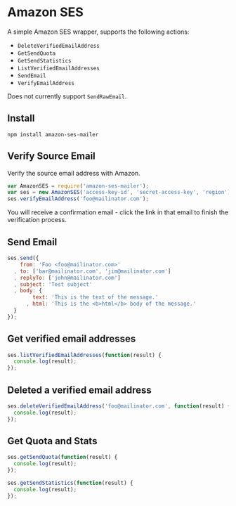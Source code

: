 # Amazon SES

A simple Amazon SES wrapper, supports the following actions:

* `DeleteVerifiedEmailAddress`
* `GetSendQuota`
* `GetSendStatistics`
* `ListVerifiedEmailAddresses`
* `SendEmail`
* `VerifyEmailAddress`

Does not currently support `SendRawEmail`.

## Install

```
npm install amazon-ses-mailer
```

## Verify Source Email

Verify the source email address with Amazon.

```js
var AmazonSES = require('amazon-ses-mailer');
var ses = new AmazonSES('access-key-id', 'secret-access-key', 'region');
ses.verifyEmailAddress('foo@mailinator.com');
```

You will receive a confirmation email - click the link in that email to finish the verification process.

## Send Email

```js
ses.send({
    from: 'Foo <foo@mailinator.com>'
  , to: ['bar@mailinator.com', 'jim@mailinator.com']
  , replyTo: ['john@mailinator.com']
  , subject: 'Test subject'
  , body: {
        text: 'This is the text of the message.'
      , html: 'This is the <b>html</b> body of the message.'
  }
});
```

## Get verified email addresses

```js
ses.listVerifiedEmailAddresses(function(result) {
  console.log(result);
});
```

## Deleted a verified email address

```js
ses.deleteVerifiedEmailAddress('foo@mailinator.com', function(result) {
  console.log(result);
});
```

## Get Quota and Stats

```js
ses.getSendQuota(function(result) {
  console.log(result);
});

ses.getSendStatistics(function(result) {
  console.log(result);
});
```
